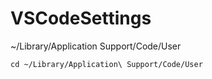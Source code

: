 # VSCodeSettings
~/Library/Application Support/Code/User
```
cd ~/Library/Application\ Support/Code/User 
```
